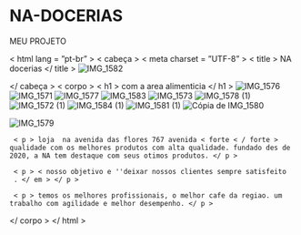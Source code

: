 # NA-DOCERIAS
MEU PROJETO
<!DOCTYPEhtml >
< html  lang = ”pt-br” >
 < cabeça >
    < meta  charset = ”UTF-8” >
    < title > NA docerias </ title >
    ![IMG_1582](https://user-images.githubusercontent.com/111513080/200024778-150d2935-793a-4968-baf8-be359a17db5b.JPG)

 </ cabeça >
 < corpo >
     < h1 > com a area alimenticia </ h1 >
     ![IMG_1576](https://user-images.githubusercontent.com/111513080/200025089-ee7cc3b1-a883-4c6f-8d0c-107db1563236.JPG)
![IMG_1571](https://user-images.githubusercontent.com/111513080/200025166-f6af18bf-5253-47d4-8326-9d66ff755c66.JPG)
![IMG_1577](https://user-images.githubusercontent.com/111513080/200025375-cee621db-9c78-4834-bfc6-fbaec9453c7a.JPG)
![IMG_1583](https://user-images.githubusercontent.com/111513080/200025380-dd8877ee-ef69-41c4-b165-197ae8412779.JPG)
![IMG_1573](https://user-images.githubusercontent.com/111513080/200025386-adf690f4-30b7-4162-aab2-2513b6db2822.JPG)
![IMG_1578 (1)](https://user-images.githubusercontent.com/111513080/200026234-c53625eb-d38d-4862-86d4-3a0617eb1b66.JPG)
![IMG_1572 (1)](https://user-images.githubusercontent.com/111513080/200026242-55337387-e4fc-4b65-ac96-0cf9d377997d.JPG)
![IMG_1584 (1)](https://user-images.githubusercontent.com/111513080/200026252-9c79d40f-a860-4f70-ab3f-9cd5244bdbd8.JPG)
![IMG_1581 (1)](https://user-images.githubusercontent.com/111513080/200026254-6dc4aee8-fa72-44ae-8520-5317c6b31874.JPG)
![Cópia de IMG_1580](https://user-images.githubusercontent.com/111513080/200026259-5a0c6982-0803-4885-b356-b2193433b1b6.JPG)

![IMG_1579](https://user-images.githubusercontent.com/111513080/200025402-5df85972-5fcc-4d93-9bf5-71867f45dbf7.JPG)

     < p > loja  na avenida das flores 767 avenida < forte < / forte > qualidade com os melhores produtos com alta qualidade. fundado des de 2020, a NA tem destaque com seus otimos produtos. </ p >

     < p > < nosso objetivo e ''deixar nossos clientes sempre satisfeito
     . </ em > </ p >

     < p > temos os melhores profissionais, o melhor cafe da regiao. um trabalho com agilidade e melhor desempenho. </ p >
 </ corpo >
</ html >

